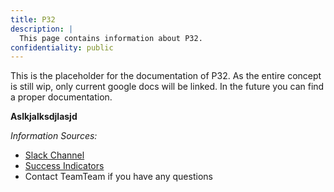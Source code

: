 ```yaml
---
title: P32
description: |
  This page contains information about P32.
confidentiality: public
---
```

This is the placeholder for the documentation of P32. As the entire concept is still wip, only current google docs will be linked. In the future you can find a proper documentation.

**Aslkjalksdjlasjd**

*Information Sources:*

* [Slack Channel](https://app.slack.com/client/T0251EQJH/C0430C5BD9N)
* [Success Indicators](https://docs.google.com/document/d/1O4MzuQk6FejgfY_FjA76Ku7Lfo4ea5qgCcXkcTVlMFE)
* Contact TeamTeam if you have any questions